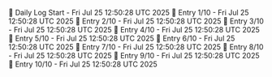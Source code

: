 📅 Daily Log Start - Fri Jul 25 12:50:28 UTC 2025
📌 Entry 1/10 - Fri Jul 25 12:50:28 UTC 2025
📌 Entry 2/10 - Fri Jul 25 12:50:28 UTC 2025
📌 Entry 3/10 - Fri Jul 25 12:50:28 UTC 2025
📌 Entry 4/10 - Fri Jul 25 12:50:28 UTC 2025
📌 Entry 5/10 - Fri Jul 25 12:50:28 UTC 2025
📌 Entry 6/10 - Fri Jul 25 12:50:28 UTC 2025
📌 Entry 7/10 - Fri Jul 25 12:50:28 UTC 2025
📌 Entry 8/10 - Fri Jul 25 12:50:28 UTC 2025
📌 Entry 9/10 - Fri Jul 25 12:50:28 UTC 2025
📌 Entry 10/10 - Fri Jul 25 12:50:28 UTC 2025
